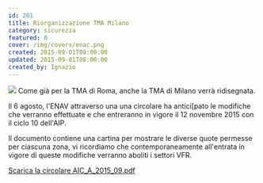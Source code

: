 ```yaml
---
id: 201
title: Riorganizzazione TMA Milano
category: sicurezza
featured: 0
cover: /img/covers/enac.png
created: 2015-09-01T08:00:00
updated: 2015-09-01T08:00:00
created_by: Ignazio
---
```


<img class="float-start mr-3 w-[300px]" src="/img/covers/enac.png"/>
Come già per la TMA di Roma, anche la TMA di Milano verrà ridisegnata.

Il 6 agosto, l'ENAV attraverso una una circolare ha antici[pato le modifiche che verranno effettuate e che entreranno in vigore il 12 novembre 2015 con il ciclo 10 dell'AIP.

Il documento contiene una cartina per mostrare le diverse quote permesse per ciascuna zona, vi ricordiamo che contemporaneamente all'entrata in vigore di queste modifiche verranno aboliti i settori VFR.

<a href="/docs/AIC_A_2015_09.pdf" target="_blank">
Scarica la circolare AIC_A_2015_09.pdf
</a>
